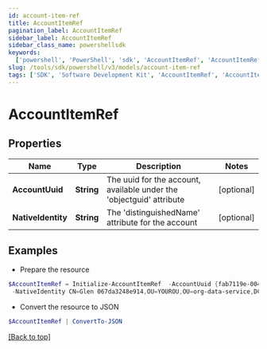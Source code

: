 ```yaml
---
id: account-item-ref
title: AccountItemRef
pagination_label: AccountItemRef
sidebar_label: AccountItemRef
sidebar_class_name: powershellsdk
keywords:
  ['powershell', 'PowerShell', 'sdk', 'AccountItemRef', 'AccountItemRef']
slug: /tools/sdk/powershell/v3/models/account-item-ref
tags: ['SDK', 'Software Development Kit', 'AccountItemRef', 'AccountItemRef']
---
```


# AccountItemRef

## Properties

| Name | Type | Description | Notes |
| --- | --- | --- | --- |
| **AccountUuid** | **String** | The uuid for the account, available under the 'objectguid' attribute | [optional] |
| **NativeIdentity** | **String** | The 'distinguishedName' attribute for the account | [optional] |

## Examples

- Prepare the resource

```powershell
$AccountItemRef = Initialize-AccountItemRef  -AccountUuid {fab7119e-004f-4822-9c33-b8d570d6c6a6} `
 -NativeIdentity CN=Glen 067da3248e914,OU=YOUROU,OU=org-data-service,DC=YOURDC,DC=local
```

- Convert the resource to JSON

```powershell
$AccountItemRef | ConvertTo-JSON
```

[[Back to top]](#)
